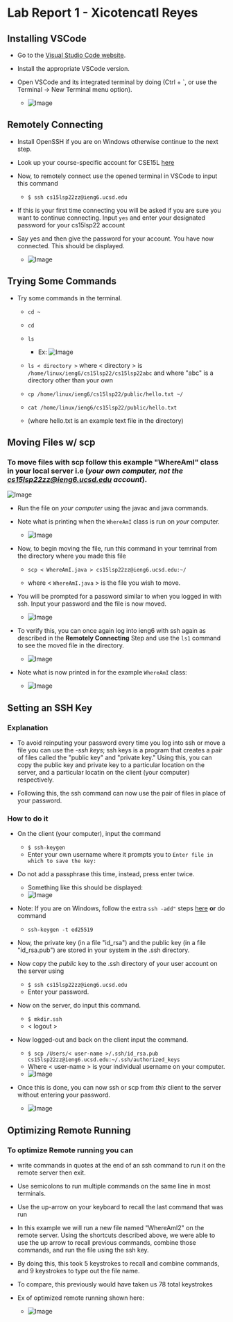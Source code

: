 # Lab Report 1 - Xicotencatl Reyes

## Installing VSCode

* Go to the [Visual Studio Code website](https://code.visualstudio.com/).

 * Install the appropriate VSCode version.

 * Open VSCode and its integrated terminal by doing (Ctrl + `, or use the Terminal -> New Terminal menu option).
   * ![Image](labReport1ss1.png)

## Remotely Connecting

 * Install OpenSSH if you are on Windows otherwise continue to the next step.

* Look up your course-specific account for CSE15L [here](https://sdacs.ucsd.edu/~icc/index.php)

* Now, to remotely connect use the opened terminal in VSCode to input this command 
  * `$ ssh cs15lsp22zz@ieng6.ucsd.edu`

* If this is your first time connecting you will be asked if you are sure you want to continue connecting. Input `yes` and enter your designated password for your cs15lsp22 account

* Say yes and then give the password for your account. You have now connected. This should be displayed.
  * ![Image](labReport1ss2.png)

## Trying Some Commands

 * Try some commands in the terminal.
   * `cd ~`
   * `cd`
   * `ls`
     * Ex: ![Image](labReport1ss3.png)

   * `ls < directory >` where < directory > is `/home/linux/ieng6/cs15lsp22/cs15lsp22abc` and where "abc" is a directory other than your own
   * `cp /home/linux/ieng6/cs15lsp22/public/hello.txt ~/`
   * `cat /home/linux/ieng6/cs15lsp22/public/hello.txt`

   * (where hello.txt is an example text file in the directory)


## Moving Files w/ scp

### To move files with scp follow this example "WhereAmI" class in your **local server** i.e (*your own computer, not the cs15lsp22zz@ieng6.ucsd.edu account*).

![Image](labReport1ss4.png) 

* Run the file on *your computer* using the javac and java commands.

* Note what is printing when the `WhereAmI` class is run on *your* computer.
  * ![Image](labReport1ss5.png)

* Now, to begin moving the file, run this command in your temrinal from the directory where you made this file
  * `scp < WhereAmI.java > cs15lsp22zz@ieng6.ucsd.edu:~/`

  * where < `WhereAmI.java` > is the file you wish to move.

* You will be prompted for a password similar to when you logged in with ssh. Input your password and the file is now moved.
  * ![Image](labReport1ss6.png)

* To verify this, you can once again log into ieng6 with ssh again as described in the **Remotely Connecting** Step and use the `ls1` command to see the moved file in the directory.
  * ![Image](labReport1ss7.png)

* Note what is now printed in for the example `WhereAmI` class:

  * ![Image](labReport1ss8.png)

## Setting an SSH Key

### Explanation
* To avoid reinputing your password every time you log into ssh or move a file you can use the *-ssh keys*; ssh keys is a program that creates a pair of files called the "public key" and "private key." Using this, you can copy the public key and private key to a particular location on the server, and a particular locatin on the client (your computer) respectively. 

* Following this, the ssh command can now use the pair of files in place of  your password.

### How to do it

* On the client (your computer), input the command
  *  `$ ssh-keygen`
  * Enter your own username where it prompts you to `Enter file in which to save the key:`

* Do not add a passphrase this time, instead, press enter twice. 
  * Something like this should be displayed:
  * ![Image](labReport1ss9.png)

* Note: If you are on Windows, follow the extra `ssh -add"` steps [here](https://docs.microsoft.com/en-us/windows-server/administration/openssh/openssh_keymanagement#user-key-generation) **or** do command
  *  `ssh-keygen -t ed25519`

* Now, the private key (in a file "id_rsa") and the public key (in a file "id_rsa.pub") are stored in your system in the .ssh directory. 

* Now copy the *public* key to the .ssh directory of your user account on the server using
  * `$ ssh cs15lsp22zz@ieng6.ucsd.edu`
  * Enter your password.

* Now on the server, do input this command.
  * `$ mkdir.ssh`
  * < logout >

* Now logged-out and back on the client input the command.
  * `$ scp /Users/< user-name >/.ssh/id_rsa.pub cs15lsp22zz@ieng6.ucsd.edu:~/.ssh/authorized_keys`
  * Where < user-name > is your individual username on your computer.
  * ![Image](labReport1ss10.png)

* Once this is done, you can now ssh or scp from *this* client to the server without entering your password. 
  * ![Image](labReport1ss11.png)


## Optimizing Remote Running

### To optimize Remote running you can 
* write commands in quotes at the end of an ssh command to run it on the remote server then exit. 
 
* Use semicolons to run multiple commands on the same line in most terminals. 

* Use the up-arrow on your keyboard to recall the last command that was run

* In this example we will run a new file named "WhereAmI2" on the remote server. Using the shortcuts described above, we were  able to use the up arrow to recall previous commands, combine those commands, and run the file using the ssh key.

* By doing this, this took 5 keystrokes to recall and combine commands, and 9 keystrokes to type out the file name.

* To compare, this previously would have taken us 78 total keystrokes 

* Ex of optimized remote running shown here: 
  *  ![Image](labReport1ss12.png)


